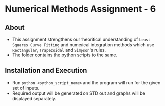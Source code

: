 # Numerical Methods Assignment - 6
## About
* This assignment strengthens our theoritical understanding of `Least Squares Curve Fitting` and numerical integration methods which use `Rectangular`, `Trapezoidal` and `Simpson`'s rules.
* The folder contains the python scripts to the same.

## Installation and Execution
* Run `python <python_script_name>` and the program will run for the given set of inputs.
* Required output will be generated on STD out and graphs will be displayed separately.